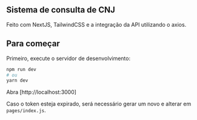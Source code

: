 ## Sistema de consulta de CNJ 

Feito com NextJS, TailwindCSS e a integração da API utilizando o axios.

## Para começar

Primeiro, execute o servidor de desenvolvimento:

```bash
npm run dev
# ou
yarn dev
```

Abra [http://localhost:3000]

Caso o token esteja expirado, será necessário gerar um novo e alterar em `pages/index.js`.



